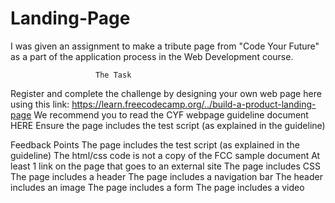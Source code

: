 # Landing-Page

I was given an assignment to make a tribute page from "Code Your Future" as a part of the application process in the Web Development course.
                       
                       The Task

Register and complete the challenge by designing your own web page here using
this link: https://learn.freecodecamp.org/../build-a-product-landing-page
We recommend you to read the CYF webpage guideline document HERE
Ensure the page includes the test script (as explained in the guideline)

Feedback Points
The page includes the test script (as explained in the guideline)
The html/css code is not a copy of the FCC sample document
At least 1 link on the page that goes to an external site
The page includes CSS
The page includes a header
The page includes a navigation bar
The header includes an image
The page includes a form
The page includes a video
